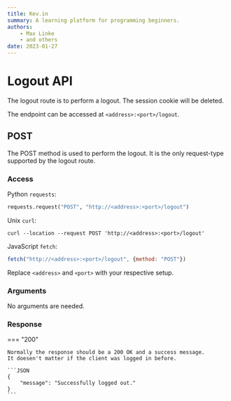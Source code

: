```yaml
---
title: Kev.in
summary: A learning platform for programming beginners.
authors:
    - Max Linke
    - and others
date: 2023-01-27
---
```


# Logout API

The logout route is to perform a logout. The session cookie will be deleted. 

The endpoint can be accessed at `<address>:<port>/logout`.

## POST

The POST method is used to perform the logout. It is the only request-type supported by the logout route.

### Access

Python `requests`:

```python
requests.request("POST", "http://<address>:<port>/logout")
```

Unix `curl`:

```
curl --location --request POST 'http://<address>:<port>/logout'
```

JavaScript `fetch`:

```javascript
fetch("http://<address>:<port>/logout", {method: "POST"})
```

Replace `<address>` and `<port>` with your respective setup.

### Arguments

No arguments are needed.

### Response

=== "200"

    Normally the response should be a 200 OK and a success message.
    It doesen't matter if the client was logged in before.

    ```JSON
    {
        "message": "Successfully logged out."
    }
    ```